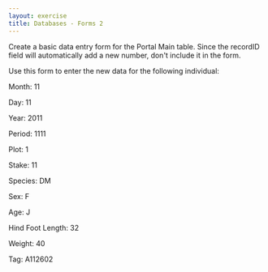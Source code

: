 ```yaml
---
layout: exercise
title: Databases - Forms 2
---
```


Create a basic data entry form for the Portal Main table. Since the
recordID field will automatically add a new number, don't include it in
the form.

Use this form to enter the new data for the following individual:

Month: 11

Day: 11

Year: 2011

Period: 1111

Plot: 1

Stake: 11

Species: DM

Sex: F

Age: J

Hind Foot Length: 32

Weight: 40

Tag: A112602

 
